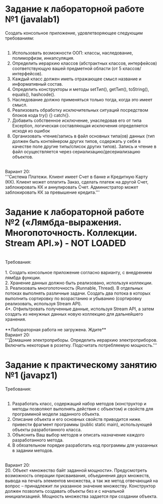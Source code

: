# **Задание к лабораторной работе №1 (javalab1)**<br/>
Создать консольное приложение, удовлетворяющее следующим требованиям:<br/>
<br/>
1. Использовать возможности ООП: классы, наследование, полиморфизм, инкапсуляция.<br/>
2. Определить иерархию классов (абстрактных классов, интерфейсов) соответствующую вашей предметной области (от 5 классов/интерфейсов).<br/>
3. Каждый класс должен иметь отражающее смысл название и информативный состав.<br/>
4. Определить конструкторы и методы setТип(), getТип(), toString(), equals(), hashcode().<br/>
5. Наследование должно применяться только тогда, когда это имеет смысл.<br/>
6. Реализовать обработку исключительных ситуаций посредством блоков кода try() {} catch{}.<br/>
7. Добавить собственное исключение, унаследовав его от типа Exception, логическая составляющая исключения определяется исходя из ошибок<br/>
8. Организовать чтение/запись в файл основных типа(ов) данных (тип должен быть контейнером других типов, содержать у себя в качестве поле другие типы/список других типов). Запись и чтение в файл осуществляется через сериализацию/десериализацию объектов.<br/>
<br/>
Вариант 20: <br/>
'''Система Платежи. Клиент имеет Счет в банке и Кредитную Карту (КК). Клиент может оплатить Заказ, сделать платеж на другой Счет, заблокировать КК и аннулировать Счет. Администратор может заблокировать КК за превышение кредита.'''<br/>

# **Задание к лабораторной работе №2 («Лямбда-выражения. Многопоточность. Коллекции. Stream API.») - NOT LOADED**<br/>
<br/>
Требования:<br/>
<br/>
1. Создать консольное приложение согласно варианту, с внедрением лямбда функции.<br/>
2. Хранение данных должно быть реализовано, используя коллекции.<br/>
3. Реализовать многопоточность (Runnable, Thread). В отдельных потоках выполнять различные задачи. Создать два потока в которых выполнить сортировку по возрастанию и убыванию (сортировку реализовать, используя Stream API).<br/>
4*. Отфильтровать полученные данные, используя Stream API, а затем создать из ненужных данных новую коллекцию для дальнейшего хранения. <br/>
<br/>
**Лабораторная работа не загружена. Ждите**
<br/>
Вариант 20: <br/>
'''Домашние электроприборы. Определить иерархию электроприборов. Включить некоторые в розетку. Подсчитать потребляемую мощность.''' <br/>


# **Задание к практическому занятию №1 (javapz1)**<br/>
Требования:<br/>
<br/>
1. Разработать класс, содержащий набор методов (конструктор и методы позволяют выполнять действия с объектом) и свойств для программной модели заданного объекта.<br/>
2. Описание объекта и его основных свойств приводится ниже. привести фрагмент программы (public static main), использующей объекты разработанного класса.<br/>
3. Объяснить Ваш выбор методов и описать назначение каждого разработанного метода.<br/>
4. В обязательном порядке разработать код программы для указанных в задании методов.<br/>
<br/>
Вариант 20: <br/>
20. Объект «множество байт заданной мощности». Предусмотреть возможность операции присваивания, объединения двух множеств, вывода на печать элементов множества, а так же метод отвечающий на вопрос – принадлежит ли указанное значение множеству. Конструктор должен позволить создавать объекты без и с начальной инициализацией. Мощность множества задается при создании объекта.<br/>
